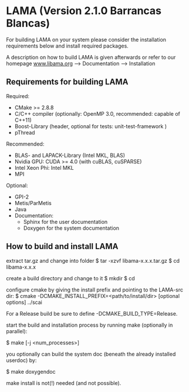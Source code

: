 # LAMA (Version 2.1.0 Barrancas Blancas)

For building LAMA on your system please consider the installation requirements below and install required packages. 

A description on how to build LAMA is given afterwards or refer to our homepage www.libama.org --> Documentation --> Installation

## Requirements for building LAMA

Required:
 * CMake >= 2.8.8
 * C/C++ compiler (optionally: OpenMP 3.0, recommended: capable of C++11)
 * Boost-Library (header, optional for tests: unit-test-framework )
 * pThread

Recommended:
 * BLAS- and LAPACK-Library (Intel MKL, BLAS)
 * Nvidia GPU: CUDA >= 4.0 (with cuBLAS, cuSPARSE)
 * Intel Xeon Phi: Intel MKL
 * MPI

Optional:
 * GPI-2
 * Metis/ParMetis
 * Java
 * Documentation:
   - Sphinx for the user documentation
   - Doxygen for the system documentation

## How to build and install LAMA

extract tar.gz and change into folder
 $ tar -xzvf libama-x.x.x.tar.gz
 $ cd libama-x.x.x

create a build directory and change to it
 $ mkdir <build>
 $ cd <build>

configure cmake by giving the install prefix and pointing to the LAMA-src dir:
 $ cmake -DCMAKE_INSTALL_PREFIX=<path/to/install/dir> [optional options] ../scai

For a Release build be sure to define -DCMAKE_BUILD_TYPE=Release.

start the build and installation process by running make (optionally in parallel):

 $ make [-j <num_processes>]

you optionally can build the system doc (beneath the already installed userdoc) by:

 $ make doxygendoc

make install is not(!) needed (and not possible).
